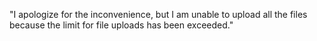 "I apologize for the inconvenience, but I am unable to upload all the files because the limit for file uploads has been exceeded."
